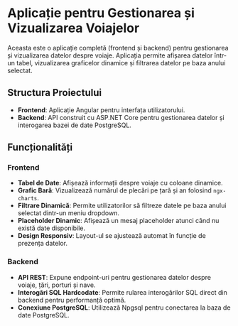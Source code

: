 # Aplicație pentru Gestionarea și Vizualizarea Voiajelor

Aceasta este o aplicație completă (frontend și backend) pentru gestionarea și vizualizarea datelor despre voiaje. Aplicația permite afișarea datelor într-un tabel, vizualizarea graficelor dinamice și filtrarea datelor pe baza anului selectat.


## Structura Proiectului

- **Frontend**: Aplicație Angular pentru interfața utilizatorului.
- **Backend**: API construit cu ASP.NET Core pentru gestionarea datelor și interogarea bazei de date PostgreSQL.



## Funcționalități

### Frontend
- **Tabel de Date**: Afișează informații despre voiaje cu coloane dinamice.
- **Grafic Bară**: Vizualizează numărul de plecări pe țară și an folosind `ngx-charts`.
- **Filtrare Dinamică**: Permite utilizatorilor să filtreze datele pe baza anului selectat dintr-un meniu dropdown.
- **Placeholder Dinamic**: Afișează un mesaj placeholder atunci când nu există date disponibile.
- **Design Responsiv**: Layout-ul se ajustează automat în funcție de prezența datelor.


### Backend
- **API REST**: Expune endpoint-uri pentru gestionarea datelor despre voiaje, țări, porturi și nave.
- **Interogări SQL Hardcodate**: Permite rularea interogărilor SQL direct din backend pentru performanță optimă.
- **Conexiune PostgreSQL**: Utilizează Npgsql pentru conectarea la baza de date PostgreSQL.